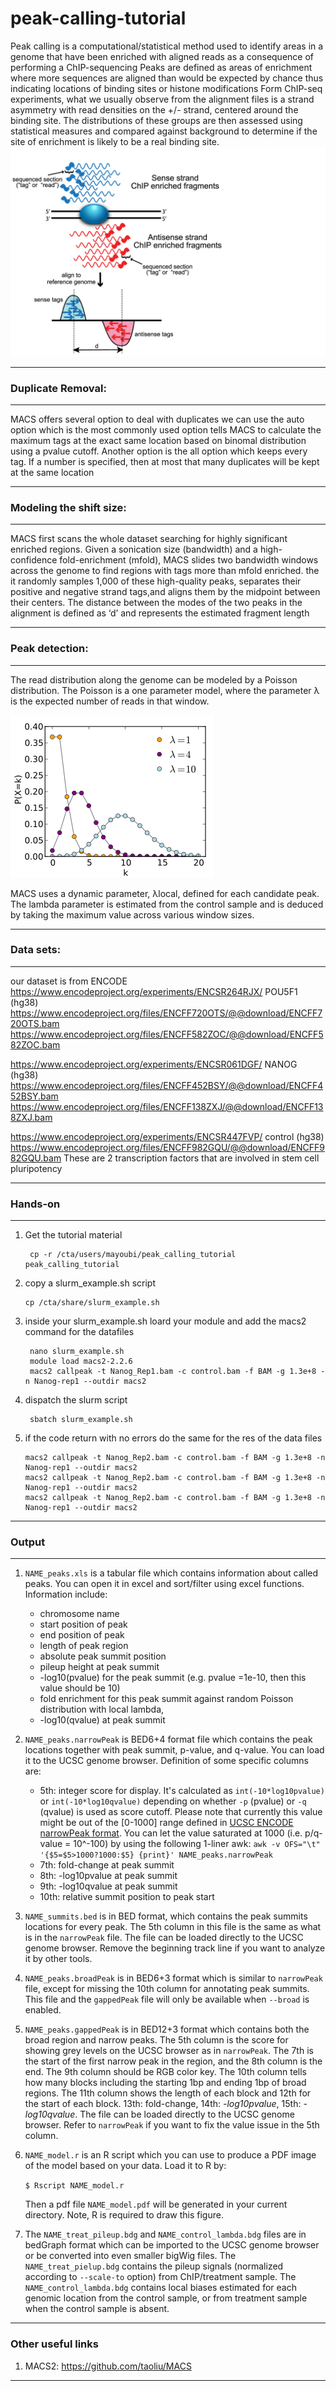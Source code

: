 # peak-calling-tutorial

Peak calling is a computational/statistical method used to identify areas in a genome that have been enriched with aligned reads as a consequence of performing a ChIP-sequencing
Peaks are defined as areas of enrichment where more sequences are aligned than would be expected by chance thus indicating locations of binding sites or histone modifications
Form ChIP-seq experiments, what we usually observe from the alignment files is a strand asymmetry with read densities on the +/- strand, centered around the binding site.
The distributions of these groups are then assessed using statistical measures and compared against background to determine if the site of enrichment is likely to be a real binding site.
![](/images/plos_chipseq_arrow.png)

___
### __Duplicate Removal:__
___
MACS offers several option to deal with duplicates we can use the auto option which is the most commonly used option tells MACS to calculate the maximum tags at the exact same location based on binomal distribution using a pvalue cutoff.
Another option is the all option  which keeps every tag. If a number is specified, then at most that many duplicates will be kept at the same location

___
### __Modeling the shift size:__
___
MACS first scans the whole dataset searching for highly significant enriched regions. Given a sonication size (bandwidth) and a high-confidence fold-enrichment (mfold),
MACS slides two bandwidth windows across the genome to find regions with tags more than mfold enriched.
the it randomly samples 1,000 of these high-quality peaks, separates their positive and negative strand tags,and aligns them by the midpoint between their centers. 
The distance between the modes of the two peaks in the alignment is defined as ‘d’ and represents the estimated fragment length

___
### __Peak detection:__
___
The read distribution along the genome can be modeled by a Poisson distribution. The Poisson is a one parameter model, where the parameter λ is the expected number of reads in that window.

![](/images/325px-Poisson_pmf.svg.png)

MACS uses a dynamic parameter, λlocal, defined for each candidate peak. The lambda parameter is estimated from the control sample and is deduced by taking the maximum value across various window sizes.


___
### __Data sets:__
___

our dataset is from ENCODE
https://www.encodeproject.org/experiments/ENCSR264RJX/
POU5F1 (hg38)
https://www.encodeproject.org/files/ENCFF720OTS/@@download/ENCFF720OTS.bam
https://www.encodeproject.org/files/ENCFF582ZOC/@@download/ENCFF582ZOC.bam

https://www.encodeproject.org/experiments/ENCSR061DGF/
NANOG (hg38)
https://www.encodeproject.org/files/ENCFF452BSY/@@download/ENCFF452BSY.bam
https://www.encodeproject.org/files/ENCFF138ZXJ/@@download/ENCFF138ZXJ.bam

https://www.encodeproject.org/experiments/ENCSR447FVP/
control (hg38)
https://www.encodeproject.org/files/ENCFF982GQU/@@download/ENCFF982GQU.bam
These are 2 transcription factors that are involved in stem cell pluripotency


___
### __Hands-on__
___

1. Get the tutorial material

       	cp -r /cta/users/mayoubi/peak_calling_tutorial peak_calling_tutorial

2. copy a slurm_example.sh script
	
       cp /cta/share/slurm_example.sh

3. inside your slurm_example.sh loard your module and add the macs2 command for the datafiles

        nano slurm_example.sh
        module load macs2-2.2.6
        macs2 callpeak -t Nanog_Rep1.bam -c control.bam -f BAM -g 1.3e+8 -n Nanog-rep1 --outdir macs2
4. dispatch the slurm script
	
        sbatch slurm_example.sh

5.  if the code return with no errors do the same for the res of the data files

        macs2 callpeak -t Nanog_Rep2.bam -c control.bam -f BAM -g 1.3e+8 -n Nanog-rep1 --outdir macs2
        macs2 callpeak -t Nanog_Rep2.bam -c control.bam -f BAM -g 1.3e+8 -n Nanog-rep1 --outdir macs2
        macs2 callpeak -t Nanog_Rep2.bam -c control.bam -f BAM -g 1.3e+8 -n Nanog-rep1 --outdir macs2
	





___
### __Output__
___
1. `NAME_peaks.xls` is a tabular file which contains information about
   called peaks. You can open it in excel and sort/filter using excel
   functions. Information include:
   
    - chromosome name
    - start position of peak
    - end position of peak
    - length of peak region
    - absolute peak summit position
    - pileup height at peak summit
    - -log10(pvalue) for the peak summit (e.g. pvalue =1e-10, then
      this value should be 10)
    - fold enrichment for this peak summit against random Poisson
      distribution with local lambda,
    - -log10(qvalue) at peak summit
   


2. `NAME_peaks.narrowPeak` is BED6+4 format file which contains the
   peak locations together with peak summit, p-value, and q-value. You
   can load it to the UCSC genome browser. Definition of some specific
   columns are:
   
   - 5th: integer score for display. It's calculated as
     `int(-10*log10pvalue)` or `int(-10*log10qvalue)` depending on
     whether `-p` (pvalue) or `-q` (qvalue) is used as score
     cutoff. Please note that currently this value might be out of the
     [0-1000] range defined in [UCSC ENCODE narrowPeak
     format](https://genome.ucsc.edu/FAQ/FAQformat.html#format12). You
     can let the value saturated at 1000 (i.e. p/q-value = 10^-100) by
     using the following 1-liner awk: `awk -v OFS="\t"
     '{$5=$5>1000?1000:$5} {print}' NAME_peaks.narrowPeak`
   - 7th: fold-change at peak summit
   - 8th: -log10pvalue at peak summit
   - 9th: -log10qvalue at peak summit
   - 10th: relative summit position to peak start


3. `NAME_summits.bed` is in BED format, which contains the peak
   summits locations for every peak. The 5th column in this file is
   the same as what is in the `narrowPeak` file. The file
   can be loaded directly to the UCSC genome browser. Remove the
   beginning track line if you want to analyze it by other tools.

4. `NAME_peaks.broadPeak` is in BED6+3 format which is similar to
   `narrowPeak` file, except for missing the 10th column for
   annotating peak summits. This file and the `gappedPeak` file will
   only be available when `--broad` is enabled. 

5. `NAME_peaks.gappedPeak` is in BED12+3 format which contains both
   the broad region and narrow peaks. The 5th column is the score for
   showing grey levels on the UCSC browser as in `narrowPeak`. The 7th
   is the start of the first narrow peak in the region, and the 8th
   column is the end. The 9th column should be RGB color key.
 The 10th column tells how many blocks including the starting
   1bp and ending 1bp of broad regions. The 11th column shows the
   length of each block and 12th for the start of each block. 13th:
   fold-change, 14th: *-log10pvalue*, 15th: *-log10qvalue*. The file can
   be loaded directly to the UCSC genome browser. Refer to
   `narrowPeak` if you want to fix the value issue in the 5th column.

6. `NAME_model.r` is an R script which you can use to produce a PDF
   image of the model based on your data. Load it to R by:

   `$ Rscript NAME_model.r`

   Then a pdf file `NAME_model.pdf` will be generated in your current
   directory. Note, R is required to draw this figure.

7. The `NAME_treat_pileup.bdg` and `NAME_control_lambda.bdg` files are
   in bedGraph format which can be imported to the UCSC genome browser
   or be converted into even smaller bigWig files. The
   `NAME_treat_pielup.bdg` contains the pileup signals (normalized
   according to `--scale-to` option) from ChIP/treatment sample. The
   `NAME_control_lambda.bdg` contains local biases estimated for each
   genomic location from the control sample, or from treatment sample
   when the control sample is absent. 
___

### __Other useful links__

1. MACS2: https://github.com/taoliu/MACS
___
